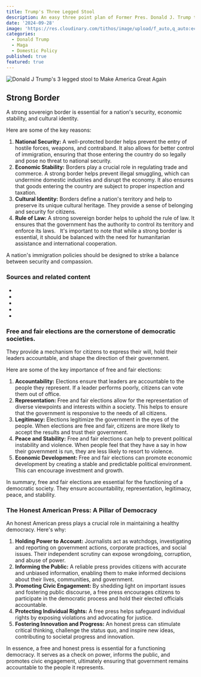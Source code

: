 ```yaml
---
title: Trump's Three Legged Stool
description: An easy three point plan of Former Pres. Donald J. Trump to Make America Great Again
date: '2024-09-28'
image: 'https://res.cloudinary.com/tithos/image/upload/f_auto,q_auto:eco/v1727639079/the-powerpuff-girls-stool-2_pobppg.png'
categories:
  - Donald Trump
  - Maga
  - Domestic Policy
published: true
featured: true
---
```


<script>
  import { ExternalLink, Image } from '../lib';
</script>

<Image src="https://res.cloudinary.com/tithos/image/upload/f_auto,q_auto:eco/v1727639079/the-powerpuff-girls-stool-2_pobppg.png" alt="Donald J Trump's 3 legged stool to Make America Great Again" />

## Strong Border

A strong sovereign border is essential for a nation's security, economic stability, and cultural identity.   

Here are some of the key reasons:

1. **National Security:** A well-protected border helps prevent the entry of hostile forces, weapons, and contraband. It also allows for better control of immigration, ensuring that those entering the country do so legally and pose no threat to national security.   
2. **Economic Stability:** Borders play a crucial role in regulating trade and commerce. A strong border helps prevent illegal smuggling, which can undermine domestic industries and disrupt the economy. It also ensures that goods entering the country are subject to proper inspection and taxation.   
3. **Cultural Identity:** Borders define a nation's territory and help to preserve its unique cultural heritage. They provide a sense of belonging and security for citizens.
4. **Rule of Law:** A strong sovereign border helps to uphold the rule of law. It ensures that the government has the authority to control its territory and enforce its laws.
   
It's important to note that while a strong border is essential, it should be balanced with the need for humanitarian assistance and international cooperation.

A nation's immigration policies should be designed to strike a balance between security and compassion.   

### Sources and related content

- <ExternalLink href="https://www.hoover.org/research/erosion-border-control-and-its-threat-national-sovereignty" text="The Erosion of Border Control and Its Threat to National Sovereignty - Hoover Institution" />
- <ExternalLink href="https://www.cbp.gov/newsroom/stats" text="Stats and Summaries - U.S. Customs and Border Protection" />
- <ExternalLink href="https://www.dhs.gov/topics/border-security#:~:text=Land%2C%20sea%2C%20and%20air%20borders,States'%20first%20unified%20border%20agency." text="Border Security" />
- <ExternalLink href="https://www.dhs.gov/archive/news/2020/10/29/border-wall-system-deployed-effective-and-disrupting-criminals-and-smugglers#:~:text=The%20results%20speak%20for%20themselves,areas%20where%20barriers%20are%20deployed." text="The Border Wall System is Deployed, Effective, and Disrupting Criminals and Smugglers" />
- <ExternalLink href="https://www.republicanleader.senate.gov/newsroom/remarks/sovereign-borders-matter-at-home-and-abroad" text="Sovereign Borders Matter At Home And Abroad - Republican Leader" />

### Free and fair elections are the cornerstone of democratic societies.

They provide a mechanism for citizens to express their will, hold their leaders accountable, and shape the direction of their government.

Here are some of the key importance of free and fair elections:

1. **Accountability:** Elections ensure that leaders are accountable to the people they represent. If a leader performs poorly, citizens can vote them out of office.
2. **Representation:** Free and fair elections allow for the representation of diverse viewpoints and interests within a society. This helps to ensure that the government is responsive to the needs of all citizens.
3. **Legitimacy:** Elections legitimize the government in the eyes of the people. When elections are free and fair, citizens are more likely to accept the results and trust their government.
4. **Peace and Stability:** Free and fair elections can help to prevent political instability and violence. When people feel that they have a say in how their government is run, they are less likely to resort to violence.
5. **Economic Development:** Free and fair elections can promote economic development by creating a stable and predictable political environment. This can encourage investment and growth.

In summary, free and fair elections are essential for the functioning of a democratic society. They ensure accountability, representation, legitimacy, peace, and stability.

### The Honest American Press: A Pillar of Democracy

An honest American press plays a crucial role in maintaining a healthy democracy. Here's why:

1. **Holding Power to Account:** Journalists act as watchdogs, investigating and reporting on government actions, corporate practices, and social issues. Their independent scrutiny can expose wrongdoing, corruption, and abuse of power.
2. **Informing the Public:** A reliable press provides citizens with accurate and unbiased information, enabling them to make informed decisions about their lives, communities, and government.
3. **Promoting Civic Engagement:** By shedding light on important issues and fostering public discourse, a free press encourages citizens to participate in the democratic process and hold their elected officials accountable.
4. **Protecting Individual Rights:** A free press helps safeguard individual rights by exposing violations and advocating for justice.
5. **Fostering Innovation and Progress:** An honest press can stimulate critical thinking, challenge the status quo, and inspire new ideas, contributing to societal progress and innovation.

In essence, a free and honest press is essential for a functioning democracy. It serves as a check on power, informs the public, and promotes civic engagement, ultimately ensuring that government remains accountable to the people it represents.
